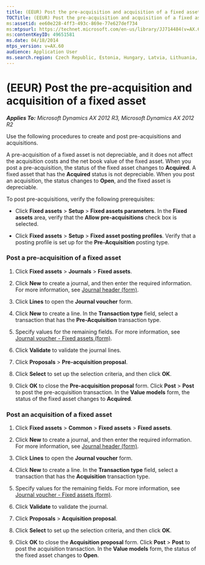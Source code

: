 ```yaml
---
title: (EEUR) Post the pre-acquisition and acquisition of a fixed asset
TOCTitle: (EEUR) Post the pre-acquisition and acquisition of a fixed asset
ms:assetid: ee60e228-4ff3-493c-869e-77e627def734
ms:mtpsurl: https://technet.microsoft.com/en-us/library/JJ714484(v=AX.60)
ms:contentKeyID: 49651581
ms.date: 04/18/2014
mtps_version: v=AX.60
audience: Application User
ms.search.region: Czech Republic, Estonia, Hungary, Latvia, Lithuania, Poland, Russia
---
```


# (EEUR) Post the pre-acquisition and acquisition of a fixed asset 


_**Applies To:** Microsoft Dynamics AX 2012 R3, Microsoft Dynamics AX 2012 R2_

Use the following procedures to create and post pre-acquisitions and acquisitions.

A pre-acquisition of a fixed asset is not depreciable, and it does not affect the acquisition costs and the net book value of the fixed asset. When you post a pre-acquisition, the status of the fixed asset changes to **Acquired**. A fixed asset that has the **Acquired** status is not depreciable. When you post an acquisition, the status changes to **Open**, and the fixed asset is depreciable.

To post pre-acquisitions, verify the following prerequisites:

  - Click **Fixed assets** \> **Setup** \> **Fixed assets parameters**. In the **Fixed assets** area, verify that the **Allow pre-acquisitions** check box is selected.

  - Click **Fixed assets** \> **Setup** \> **Fixed asset posting profiles**. Verify that a posting profile is set up for the **Pre-Acquisition** posting type.

### Post a pre-acquisition of a fixed asset

1.  Click **Fixed assets** \> **Journals** \> **Fixed assets**.

2.  Click **New** to create a journal, and then enter the required information. For more information, see [Journal header (form)](https://technet.microsoft.com/en-us/library/aa557917\(v=ax.60\)).

3.  Click **Lines** to open the **Journal voucher** form.

4.  Click **New** to create a line. In the **Transaction type** field, select a transaction that has the **Pre-Acquisition** transaction type.

5.  Specify values for the remaining fields. For more information, see [Journal voucher - Fixed assets (form)](https://technet.microsoft.com/en-us/library/aa620564\(v=ax.60\)).

6.  Click **Validate** to validate the journal lines.

7.  Click **Proposals** \> **Pre-acquisition proposal**.

8.  Click **Select** to set up the selection criteria, and then click **OK**.

9.  Click **OK** to close the **Pre-acquisition proposal** form. Click **Post** \> **Post** to post the pre-acquisition transaction. In the **Value models** form, the status of the fixed asset changes to **Acquired**.

### Post an acquisition of a fixed asset

1.  Click **Fixed assets** \> **Common** \> **Fixed assets** \> **Fixed assets**.

2.  Click **New** to create a journal, and then enter the required information. For more information, see [Journal header (form)](https://technet.microsoft.com/en-us/library/aa557917\(v=ax.60\)).

3.  Click **Lines** to open the **Journal voucher** form.

4.  Click **New** to create a line. In the **Transaction type** field, select a transaction that has the **Acquisition** transaction type.

5.  Specify values for the remaining fields. For more information, see [Journal voucher - Fixed assets (form)](https://technet.microsoft.com/en-us/library/aa620564\(v=ax.60\)).

6.  Click **Validate** to validate the journal.

7.  Click **Proposals** \> **Acquisition proposal**.

8.  Click **Select** to set up the selection criteria, and then click **OK**.

9.  Click **OK** to close the **Acquisition proposal** form. Click **Post** \> **Post** to post the acquisition transaction. In the **Value models** form, the status of the fixed asset changes to **Open**.

  


